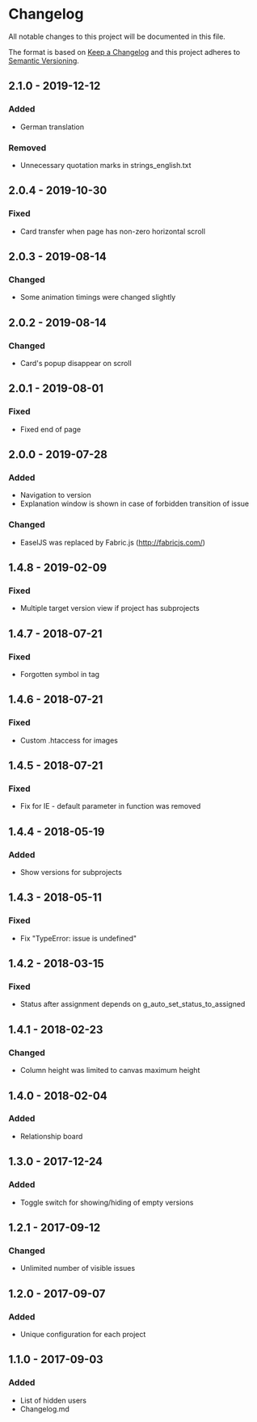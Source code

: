 # Changelog
All notable changes to this project will be documented in this file.

The format is based on [Keep a Changelog](http://keepachangelog.com/en/1.0.0/)
and this project adheres to [Semantic Versioning](http://semver.org/spec/v2.0.0.html).

## 2.1.0 - 2019-12-12
### Added
- German translation
### Removed
- Unnecessary quotation marks in strings_english.txt

## 2.0.4 - 2019-10-30
### Fixed
- Card transfer when page has non-zero horizontal scroll

## 2.0.3 - 2019-08-14
### Changed
- Some animation timings were changed slightly

## 2.0.2 - 2019-08-14
### Changed
- Card's popup disappear on scroll

## 2.0.1 - 2019-08-01
### Fixed
- Fixed end of page

## 2.0.0 - 2019-07-28
### Added
- Navigation to version
- Explanation window is shown in case of forbidden transition of issue

### Changed
- EaselJS was replaced by Fabric.js (http://fabricjs.com/)

## 1.4.8 - 2019-02-09
### Fixed
- Multiple target version view if project has subprojects

## 1.4.7 - 2018-07-21
### Fixed
- Forgotten symbol in tag

## 1.4.6 - 2018-07-21
### Fixed
- Custom .htaccess for images

## 1.4.5 - 2018-07-21
### Fixed
- Fix for IE - default parameter in function was removed

## 1.4.4 - 2018-05-19
### Added
- Show versions for subprojects

## 1.4.3 - 2018-05-11
### Fixed
- Fix "TypeError: issue is undefined"

## 1.4.2 - 2018-03-15
### Fixed
- Status after assignment depends on g_auto_set_status_to_assigned

## 1.4.1 - 2018-02-23
### Changed
- Column height was limited to canvas maximum height

## 1.4.0 - 2018-02-04
### Added
- Relationship board

## 1.3.0 - 2017-12-24
### Added
- Toggle switch for showing/hiding of empty versions

## 1.2.1 - 2017-09-12
### Changed
- Unlimited number of visible issues

## 1.2.0 - 2017-09-07
### Added
- Unique configuration for each project

## 1.1.0 - 2017-09-03
### Added
- List of hidden users
- Changelog.md
